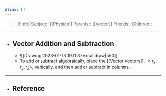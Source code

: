 ```yaml
---
Alias: []
---
```

> [!Info]
> Subject:: [[Physics]]
> Parents:: [[Vector]]
> Friends:: 
> Children:: 
---
- ## Vector Addition and Subtraction
	- ![[Drawing 2023-01-13 19.11.37.excalidraw|550]]
	- To add or subtract algebraically, place the [[Vector|Vectors]], $<r_x,r_y,r_z>$, vertically, and then add or subtract in columns.
---
- ## Reference